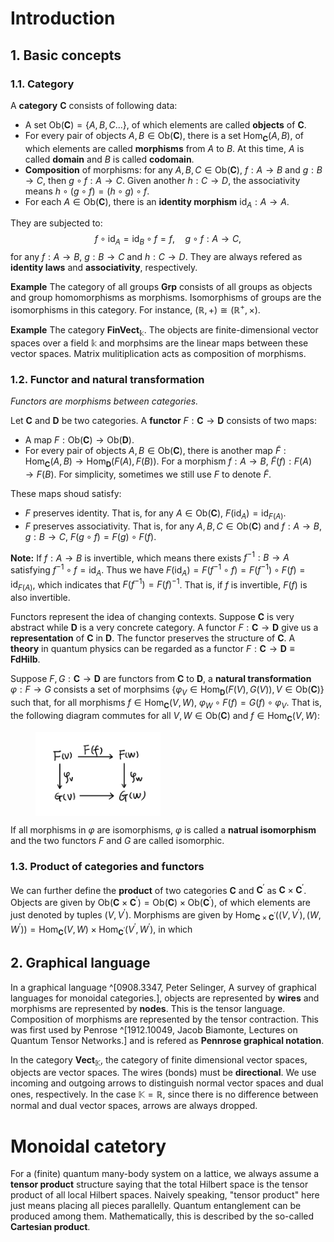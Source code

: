 
# Introduction

## 1. Basic concepts

### 1.1. Category
A **category** $\mathbf{C}$ consists of following data:
- A set $\text{Ob}(\mathbf{C})=\{A, B, C...\}$, of which elements are called **objects** of $\mathbf{C}$.
- For every pair of objects $A, B\in\text{Ob}(\mathbf{C})$, there is a set $\text{Hom}_{\mathbf{C}}(A, B)$, of which elements are called **morphisms** from $A$ to $B$.
  At this time, $A$ is called **domain** and $B$ is called **codomain**.
- **Composition** of morphisms: for any $A, B, C\in\text{Ob}(\mathbf{C})$, $f: A\rightarrow{B}$ and $g: B\rightarrow{C}$, then $g\circ{f}: A\rightarrow{C}$.
  Given another $h: C\rightarrow{D}$, the associativity means $h\circ(g\circ{f})=(h\circ{g})\circ{f}$.
- For each $A\in\text{Ob}(\mathbf{C})$, there is an **identity morphism** $\text{id}_{A}: A\rightarrow{A}$.

They are subjected to:
$$
\begin{equation}
    f\circ\text{id}_{A}=\text{id}_{B}\circ{f}=f, \quad
    g\circ{f}: A\rightarrow{C},
\end{equation}
$$
for any $f: A\rightarrow{B}$, $g: B\rightarrow{C}$ and $h: C\rightarrow{D}$.
They are always refered as **identity laws** and **associativity**, respectively.

**Example**
The category of all groups $\mathbf{Grp}$ consists of all groups as objects and group homomorphisms as morphisms.
Isomorphisms of groups are the isomorphisms in this category.
For instance, $\left(\mathbb{R}, +\right)\cong\left(\mathbb{R}^{+}, \times\right)$.

**Example**
The category $\mathbf{FinVect}_{\mathbb{k}}$.
The objects are finite-dimensional vector spaces over a field $\mathbb{k}$ and morphsims are the linear maps between these vector spaces.
Matrix mulitiplication acts as composition of morphisms.

### 1.2. Functor and natural transformation

*Functors are morphisms between categories.*

Let $\mathbf{C}$ and $\mathbf{D}$ be two categories.
A **functor** $F: \mathbf{C}\rightarrow\mathbf{D}$ consists of two maps:
- A map $F: \text{Ob}(\mathbf{C})\rightarrow\text{Ob}(\mathbf{D})$.
- For every pair of objects $A, B\in\text{Ob}(\mathbf{C})$, there is another map $\tilde{F}: \text{Hom}_{\mathbf{C}}(A, B)\rightarrow\text{Hom}_{\mathbf{D}}(F(A), F(B))$.
  For a morphism $f: A\rightarrow B$, $\tilde{F}(f): F(A)\rightarrow F(B)$.
  For simplicity, sometimes we still use $F$ to denote $\tilde{F}$.

These maps shoud satisfy:
- $F$ preserves identity.
  That is, for any $A\in\text{Ob}(\mathbf{C})$, $F(\text{id}_{A})=\text{id}_{F(A)}$.
- $F$ preserves associativity.
  That is, for any $A, B, C\in\text{Ob}(\mathbf{C})$ and $f: A\rightarrow{B}$, $g: B\rightarrow{C}$, $F(g\circ f)=F(g)\circ F(f)$.

**Note:**
If $f: A\rightarrow B$ is invertible, which means there exists $f^{-1}: B\rightarrow A$ satisfying $f^{-1}\circ f=\text{id}_{A}$.
Thus we have $F(\text{id}_{A})=F(f^{-1}\circ f)=F(f^{-1})\circ F(f)=\text{id}_{F(A)}$, which indicates that $F(f^{-1})=F(f)^{-1}$.
That is, if $f$ is invertible, $F(f)$ is also invertible.

Functors represent the idea of changing contexts.
Suppose $\mathbf{C}$ is very abstract while $\mathbf{D}$ is a very concrete category.
A functor $F: \mathbf{C}\rightarrow\mathbf{D}$ give us a **representation** of $\mathbf{C}$ in $\mathbf{D}$.
The functor preserves the structure of $\mathbf{C}$.
A **theory** in quantum physics can be regarded as a functor $F: \mathbf{C}\rightarrow\mathbf{D}\equiv\textbf{FdHilb}$.

Suppose $F, G: \mathbf{C}\rightarrow\mathbf{D}$ are functors from $\mathbf{C}$ to $\mathbf{D}$, a **natural transformation** $\varphi: F\rightarrow{G}$ consists a set of morphsims $\left\{\varphi_{V}\in\text{Hom}_{\mathbf{D}}\left(F(V), G(V)\right), V\in\text{Ob}(\mathbf{C})\right\}$ such that, for all morphisms $f\in\text{Hom}_{\mathbf{C}}(V, W)$, $\varphi_{W}\circ F(f)=G(f)\circ\varphi_{V}$.
That is, the following diagram commutes for all $V, W\in\text{Ob}(\mathbf{C})$ and $f\in\text{Hom}_{\mathbf{C}}(V, W)$:
<figure>
<img src="./figures/nt_commute_digram.png" alt="cuprate" class="" width="200px" align="center" title="cuprate">
<figcaption></figcaption>
</figure>

If all morphisms in $\varphi$ are isomorphisms, $\varphi$ is called a **natrual isomorphism** and the two functors $F$ and $G$ are called isomorphic.

### 1.3. Product of categories and functors

We can further define the **product** of two categories $\mathbf{C}$ and $\mathbf{C}^{\prime}$ as $\mathbf{C}\times\mathbf{C}^{\prime}$.
Objects are given by $\text{Ob}(\mathbf{C}\times\mathbf{C}^{\prime})=\text{Ob}(\mathbf{C})\times\text{Ob}(\mathbf{C}^{\prime})$, of which elements are just denoted by tuples $\left(V, V^{\prime}\right)$.
Morphisms are given by $\text{Hom}_{\mathbf{C}\times\mathbf{C}^{\prime}}\left(\left(V, V^{\prime}\right), \left(W, W^{\prime}\right)\right)=\text{Hom}_{\mathbf{C}}(V, W)\times\text{Hom}_{\mathbf{C}^{\prime}}(V^{\prime}, W^{\prime})$, in which 

## 2. Graphical language

In a graphical language ^[0908.3347, Peter Selinger, A survey of graphical languages for monoidal categories.], objects are represented by **wires** and morphisms are represented by **nodes**.
This is the tensor language.
Composition of morphisms are represented by the tensor contraction.
This was first used by Penrose ^[1912.10049, Jacob Biamonte, Lectures on Quantum Tensor Networks.] and is refered as **Pennrose graphical notation**.

In the category $\mathbf{Vect}_{\mathbb{K}}$, the category of finite dimensional vector spaces, objects are vector spaces.
The wires (bonds) must be **directional**.
We use incoming and outgoing arrows to distinguish normal vector spaces and dual ones, respectively.
In the case $\mathbb{K}=\mathbb{R}$, since there is no difference between normal and dual vector spaces, arrows are always dropped.


# Monoidal catetory

For a (finite) quantum many-body system on a lattice, we always assume a **tensor product** structure saying that the total Hilbert space is the tensor product of all local Hilbert spaces.
Naively speaking, "tensor product" here just means placing all pieces parallelly.
Quantum entanglement can be produced among them.
Mathematically, this is described by the so-called **Cartesian product**.